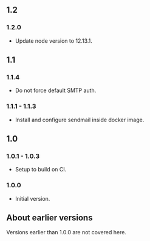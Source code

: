 ## 1.2

### 1.2.0

- Update node version to 12.13.1.

## 1.1

### 1.1.4

- Do not force default SMTP auth.

### 1.1.1 - 1.1.3

- Install and configure sendmail inside docker image.

## 1.0

### 1.0.1 - 1.0.3

- Setup to build on CI.

### 1.0.0

- Initial version.

## About earlier versions

Versions earlier than 1.0.0 are not covered here.
